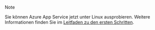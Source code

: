 > [!NOTE]
> Sie können Azure App Service jetzt unter Linux ausprobieren. Weitere Informationen finden Sie im [Leitfaden zu den ersten Schritten](../articles/app-service/app-service-linux-readme.md).
> 
> 



<!--HONumber=Jan17_HO1-->


